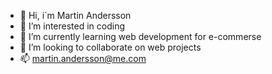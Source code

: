 - 👋 Hi, i´m Martin Andersson
- 👀 I’m interested in coding
- 🌱 I’m currently learning web development for e-commerse
- 💞️ I’m looking to collaborate on web projects
- 📫 martin.andersson@me.com

<!---
Andersson76/Andersson76 is a ✨ special ✨ repository because its `README.md` (this file) appears on your GitHub profile.
You can click the Preview link to take a look at your changes.
--->
